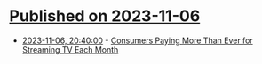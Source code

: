 # [Published on 2023-11-06](index.md)

* [2023-11-06, 20:40:00](https://entertainment.slashdot.org/story/23/11/06/2031241/consumers-paying-more-than-ever-for-streaming-tv-each-month?utm_source=rss1.0mainlinkanon&utm_medium=feed) - [Consumers Paying More Than Ever for Streaming TV Each Month](https://entertainment.slashdot.org/story/23/11/06/2031241/consumers-paying-more-than-ever-for-streaming-tv-each-month?utm_source=rss1.0mainlinkanon&utm_medium=feed)
